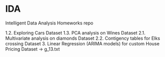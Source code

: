 # IDA

Intelligent Data Analysis Homeworks repo

1.2. Exploring Cars Dataset
1.3. PCA analysis on Wines Dataset
2.1. Multivariate analysis on diamonds Dataset
2.2. Contigency tables for Elks crossing Dataset
3. Linear Regression (ARIMA models) for custom House Pricing Dataset -> g_13.txt
